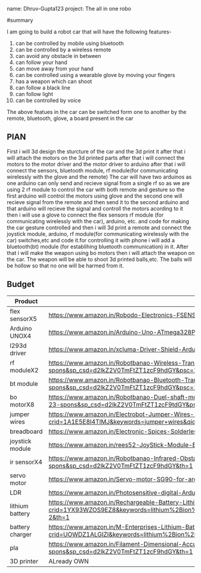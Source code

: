 
name: Dhruv-Gupta123
project: The all in one robo

#summary

I am going to build a robot car that will have the following features-
1. can be controlled by mobile using bluetooth
2. can be controlled by a wireless remote
3. can avoid any obstacle in between
4. can follow your hand
5. can move away from your hand
6. can be controlled using a wearable glove by moving your fingers
7. has a weapon which can shoot
8. can follow a black line
9. can follow light
10. can be controlled by voice

The above featues in the car can be switched form one to another by the remote, bluetooth, glove, a board present in the car
## PlAN

First i will 3d design the sturcture of the car and the 3d print it after that i will attach the motors on the 3d printed parts after that i will connect the 
motors to the motor driver and the motor driver to arduino after that i will connect the sensors, bluetooth module, rf module(for communicating wirelessly with 
the glove and the remote) The car will have two arduinos as one arduino can only send and recieve signal from a single rf so as we are using 2 rf module to control
the car with both remote and gesture so the first arduino will control the motors using glove and the second one will recieve signal from the remote and then send 
it to the second arduino and that arduino will recieve the signal and controll the motors acording to it then i will use a glove to connect the flex sensors rf module
(for communicating wirelessly with the car), arduino, etc. and code for making the car gesture controlled and then i will 3d print a remote and connect the joystick 
module, arduino, rf module(for communicating wirelessly with the car) switches,etc and code it.for controlling it with phone i will add a bluetooth(bt) module 
(for establihing bluetooth communication) in it. After that i will make the weapon using bo motors then i will attach the weapon on the car. The weapon 
will be able to shoot 3d printed balls,etc. The balls will be hollow so that no one will be harmed from it.

## Budget

| Product         | Supplier/Link                                                                                                                                                                                                                                                                                                   | Cost    |
| --------------- | --------------------------------------------------------------------------------------------------------------------------------------------------------------------------------------------------------------------------------------------------------------------------------------------------------------- | ------- |
|  flex sensorX5  | https://www.amazon.in/Robodo-Electronics-FSENS-Sensor-Inches/dp/B00QV9Q1SE/ref=sr_1_2?crid=ZTNQ6GY8QB2B&keywords=flex+sensor+adafruit&qid=1673439517&sprefix=flex+sensor+adafrui%2Caps%2C231&sr=8-2                                                                                                             | $30.615 |
|  Arduino UNOX4  | https://www.amazon.in/Arduino-Uno-ATmega328P-USB-Cable/dp/B01LCN8IRK/ref=sr_1_10?crid=S5XCRDJXAYUS&keywords=arduino&qid=1673440090&sprefix=arduino%2Caps%2C221&sr=8-10                                                                                                                                          | $54.372 |
|  l293d driver   | https://www.amazon.in/xcluma-Driver-Shield-Arduino-Others/dp/B071S9W3HS/ref=sr_1_14?crid=1Z98VUPW1U7IK&keywords=l293d+motor+shield&qid=1673441003&sprefix=l293d+%2Caps%2C306&sr=8-14                                                                                                                            | $3.062  |
|  rf moduleX2    | https://www.amazon.in/Robotbanao-Wireless-Transmitter-Compatible-Raspberry/dp/B07DZCJRJ6/ref=sr_1_1_sspa?crid=2LZ42M7GE0XJF&keywords=rf+module&qid=1673441372&sprefix=rf+module%2Caps%2C237&sr=8-1-spons&sp_csd=d2lkZ2V0TmFtZT1zcF9hdGY&psc=1                                                                   | $8.866  |
|  bt module      | https://www.amazon.in/Robotbanao-Bluetooth-Transceiver-Module-Outputs/dp/B08DV4CDXX/ref=sr_1_1_sspa?crid=2UQQW7QJIJAQ5&keywords=bluetooth+module&qid=1673441569&sprefix=bluetooth+modu%2Caps%2C232&sr=8-1-spons&sp_csd=d2lkZ2V0TmFtZT1zcF9hdGY&psc=1                                                            | $7.421  |
|  bo motorX8     | https://www.amazon.in/Robotbanao-Duel-shaft-motor-wheel/dp/B07CVYWYQ7/ref=sr_1_23_sspa?crid=21PMM6L6YV3LM&keywords=bo+motor+high+torque+and+rpm&qid=1673441708&sprefix=bo+motor+high+trque+and+rpm%2Caps%2C219&sr=8-23-spons&sp_csd=d2lkZ2V0TmFtZT1zcF9tdGY&psc=1                                               | $12.246 |
|  jumper wires   | https://www.amazon.in/Electrobot-Jumper-Wires-120-Pieces/dp/B071VQLQQQ/ref=sr_1_6_mod_primary_new?crid=1A1E5E8I4TIMJ&keywords=jumper+wires&qid=1673441860&sbo=RZvfv%2F%2FHxDF%2BO5021pAnSA%3D%3D&sprefix=jumper+wire%2Caps%2C395&sr=8-6                                                                         | $2.449  |
|  breadboard     | https://www.amazon.in/Electronic-Spices-Solderless-Breadboard-Prototype/dp/B0BN7X7FFT/ref=sr_1_15?crid=PCMIE8C9NPRP&keywords=breadboard&qid=1673441968&sprefix=bread%2Caps%2C238&sr=8-15                                                                                                                        | $1.102  |
|  joystick module| https://www.amazon.in/rees52-JoyStick-Module-Breakout-Sensor/dp/B01HTH9ITK/ref=sr_1_6?crid=NTAK74JYHUQO&keywords=joystick+module+for+arduino&qid=1673442135&sprefix=joystick+module+for+arduino%2Caps%2C225&sr=8-6                                                                                              | $4.384  |
|  ir sensorX4    | https://www.amazon.in/Robotbanao-Infrared-Obstacle-Avoidance-Sensor/dp/B09H48S43B/ref=sr_1_1_sspa?crid=1KZXJMH48RSGG&keywords=ir%2Bsensor&qid=1673442386&sprefix=ir%2Bsensor%2Caps%2C223&sr=8-1-spons&sp_csd=d2lkZ2V0TmFtZT1zcF9hdGY&th=1                                                                       | $13.324 |
|  servo motor    | https://www.amazon.in/Servo-motor-SG90-for-arduino/dp/B0B87961FN/ref=sr_1_37?crid=3JI3HAF1ER2G3&keywords=servo+motor&qid=1673442501&sprefix=servo+moto%2Caps%2C313&sr=8-37                                                                                                                                      | $3.417  |
|  LDR            | https://www.amazon.in/Photosensitive-digital-Arduino-Raspberry-projects/dp/B07CW9Q189/ref=sr_1_8?crid=24FCQ6341T8UL&keywords=ldr&qid=1673443285&sprefix=ld%2Caps%2C365&sr=8-8&th=1                                                                                                                              | $2.779  |
|  lithium battery| https://www.amazon.in/Rechargeable-Battery-Lithium-Single-Holder/dp/B09DPWBYYK/ref=sr_1_2?crid=1YX93WZOS9EZ8&keywords=lithium%2Bion%2Bbattery%2B3.7v%2Brechargeable%2B18650&qid=1673445123&refinements=p_90%3A20912642031&rnid=6741116031&sprefix=lithium%2B18650%2Brechargeable%2B3.7v%2Caps%2C211&sr=8-2&th=1 | $13.774 |
|  battery charger| https://www.amazon.in/M-Enterprises-Lithium-Battery-Protection/dp/B01M5IGW85/ref=sr_1_10?crid=UOWDZ1ALGIZI&keywords=lithium%2Bion%2Bbattery%2B3.7v%2Brechargeable%2B18650+charger&qid=1673447480&sprefix=lithium%2Bion%2Bbattery%2B3.7v%2Brechargeable%2B18650+charge%2Caps%2C295&sr=8-10                       | $1.494  |
|  pla            | https://www.amazon.in/Filament-Dimensional-Accuracy-Compatible-Printers/dp/B0BFVZXQ2P/ref=sr_1_2_sspa?crid=8P93YAS902GY&keywords=pla&qid=1673447706&sprefix=pla%2Caps%2C232&sr=8-2-spons&sp_csd=d2lkZ2V0TmFtZT1zcF9hdGY&th=1                                                                                    | $11.007 |
|  3D printer     | ALready OWN | |
